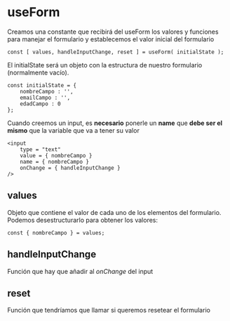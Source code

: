 # useForm

Creamos una constante que recibirá del useForm los valores y funciones para manejar el formulario y establecemos el valor inicial del formulario

```
const [ values, handleInputChange, reset ] = useForm( initialState );
```

El initialState será un objeto con la estructura de nuestro formulario (normalmente vacío).

```
const initialState = {
    nombreCampo : '',
    emailCampo : '',
    edadCampo : 0
};
```


Cuando creemos un input, es **necesario** ponerle un **name** que **debe ser el mismo** que la variable que va a tener su valor

```
<input 
    type = "text"
    value = { nombreCampo }
    name = { nombreCampo }
    onChange = { handleInputChange }
/>
```

## values
Objeto que contiene el valor de cada uno de los elementos del formulario. Podemos desestructurarlo para obtener los valores:
```
const { nombreCampo } = values;
```


## handleInputChange 
Función que hay que añadir al *onChange* del input

## reset 
Función que tendríamos que llamar si queremos resetear el formulario